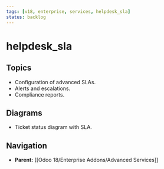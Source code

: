 ```yaml
---
tags: [v18, enterprise, services, helpdesk_sla]
status: backlog
---
```

# helpdesk_sla

## Topics
- Configuration of advanced SLAs.
- Alerts and escalations.
- Compliance reports.

## Diagrams
- Ticket status diagram with SLA.






## Navigation
- **Parent:** [[Odoo 18/Enterprise Addons/Advanced Services]]
